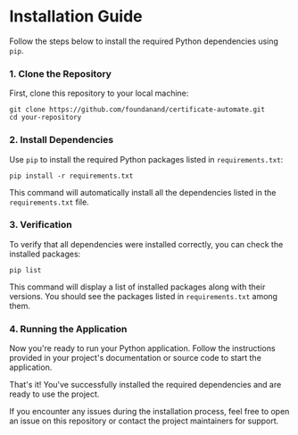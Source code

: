 # Installation Guide

Follow the steps below to install the required Python dependencies using `pip`.

### 1. Clone the Repository

First, clone this repository to your local machine:

```
git clone https://github.com/foundanand/certificate-automate.git
cd your-repository
```

### 2. Install Dependencies

Use `pip` to install the required Python packages listed in `requirements.txt`:

```
pip install -r requirements.txt
```

This command will automatically install all the dependencies listed in the `requirements.txt` file.

### 3. Verification

To verify that all dependencies were installed correctly, you can check the installed packages:

```
pip list
```

This command will display a list of installed packages along with their versions. You should see the packages listed in `requirements.txt` among them.


### 4. Running the Application

Now you're ready to run your Python application. Follow the instructions provided in your project's documentation or source code to start the application.

That's it! You've successfully installed the required dependencies and are ready to use the project.

If you encounter any issues during the installation process, feel free to open an issue on this repository or contact the project maintainers for support.
